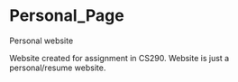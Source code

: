 # Personal_Page
Personal website

Website created for assignment in CS290. Website is just a personal/resume website.
